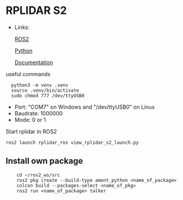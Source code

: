 # RPLIDAR S2

- Links:


    [ROS2](https://github.com/Slamtec/rplidar_ros/blob/ros2/launch/rplidar_s2_launch.py)

    [Python](https://github.com/Hyun-je/pyrplidar)

    [Documentation](http://bucket.download.slamtec.com/ccb3c2fc1e66bb00bd4370e208b670217c8b55fa/LR001_SLAMTEC_rplidar_protocol_v2.1_en.pdf)

useful commands
  
      python3 -m venv .venv
      source .venv/bin/activate
      sudo chmod 777 /dev/ttyUSB0


- Port: "COM7" on Windows and "/dev/ttyUSB0" on Linux
- Baudrate: 1000000
- Mode: 0 or 1


Start rplidar in ROS2

    ros2 launch rplidar_ros view_rplidar_s2_launch.py


## Install own package

        cd ~/ros2_ws/src
        ros2 pkg create --build-type ament_python <name_of_package>
        colcon build --packages-select <name_of_pkg>
        ros2 run <name_of_package> talker
